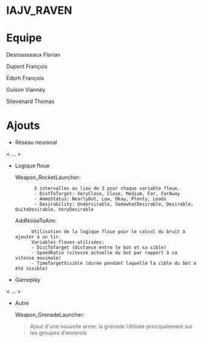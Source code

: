 # IAJV_RAVEN

# Equipe
Desrousseaux Florian

Dupont François

Edorh François

Guison Vianney

Stievenard Thomas 

# Ajouts

- Réseau neuronal

< ... >

- Logique floue

  Weapon_RocketLauncher:
  
			 5 intervalles au lieu de 3 pour chaque variable floue.
  			 - DistToTarget: VeryClose, Close, Medium, Far, FarAway
			 - AmmoStatus: NearlyOut, Low, Okay, Plenty, Loads
			 - Desirability: Undersirable, SomewhatDesirable, Desirable, QuiteDesirable, VeryDesirable

  AddNoiseToAim:  
  
		    Utilisation de la logique floue pour le calcul du bruit à ajouter à un tir.
		    Variables floues utilisées:
		    - DistToTarget (distance entre le bot et sa cible)
		    - SpeedRatio (vitesse actuelle du bot par rapport à sa vitesse maximale)
		    - TimeTargetVisible (durée pendant laquelle la cible du bot a été visible)


- Gameplay

< ... >



- Autre

  Weapon_GrenadeLauncher: 
  > Ajout d'une nouvelle arme: la grenade
  Utilisée principalement sur les groupes d'ennemis
  

